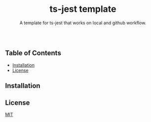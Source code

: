 <h1 align="center">
   <b>
        ts-jest template
    </b>
</h1>

<p align="center">A template for ts-jest that works on local and github workflow.</p>

<br />
<br />

## Table of Contents

  - [Installation](#installation)
  - [License](#license)
 
    
## Installation

## License

[MIT](LICENSE)